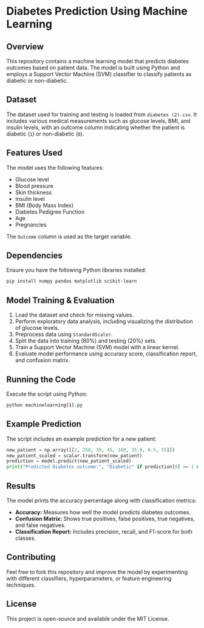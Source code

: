 # Diabetes Prediction Using Machine Learning

## Overview
This repository contains a machine learning model that predicts diabetes outcomes based on patient data. The model is built using Python and employs a Support Vector Machine (SVM) classifier to classify patients as diabetic or non-diabetic.

## Dataset
The dataset used for training and testing is loaded from `diabetes (2).csv`. It includes various medical measurements such as glucose levels, BMI, and insulin levels, with an outcome column indicating whether the patient is diabetic (`1`) or non-diabetic (`0`).

## Features Used
The model uses the following features:
- Glucose level
- Blood pressure
- Skin thickness
- Insulin level
- BMI (Body Mass Index)
- Diabetes Pedigree Function
- Age
- Pregnancies

The `Outcome` column is used as the target variable.

## Dependencies
Ensure you have the following Python libraries installed:

```bash
pip install numpy pandas matplotlib scikit-learn
```

## Model Training & Evaluation
1. Load the dataset and check for missing values.
2. Perform exploratory data analysis, including visualizing the distribution of glucose levels.
3. Preprocess data using `StandardScaler`.
4. Split the data into training (80%) and testing (20%) sets.
5. Train a Support Vector Machine (SVM) model with a linear kernel.
6. Evaluate model performance using accuracy score, classification report, and confusion matrix.

## Running the Code
Execute the script using Python:

```bash
python machinelearning(1).py
```

## Example Prediction
The script includes an example prediction for a new patient:
```python
new_patient = np.array([[2, 250, 30, 45, 100, 35.0, 0.5, 55]])
new_patient_scaled = scalar.transform(new_patient)
prediction = model.predict(new_patient_scaled)
print("Predicted Diabetes outcome:", "Diabetic" if prediction[0] == 1 else "Not Diabetic")
```

## Results
The model prints the accuracy percentage along with classification metrics:
- **Accuracy:** Measures how well the model predicts diabetes outcomes.
- **Confusion Matrix:** Shows true positives, false positives, true negatives, and false negatives.
- **Classification Report:** Includes precision, recall, and F1-score for both classes.

## Contributing
Feel free to fork this repository and improve the model by experimenting with different classifiers, hyperparameters, or feature engineering techniques.

## License
This project is open-source and available under the MIT License.

